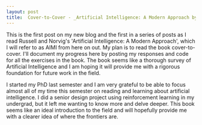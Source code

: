 ```yaml
---
layout: post
title:  Cover-to-Cover - _Artificial Intelligence: A Modern Approach by Stuart Russell and Peter Norvig_
---
```


This is the first post on my new blog and the first in a series of posts as I read Russell and Norvig's 'Artificial Intelligence: A Modern Approach', which I will refer to as AIMI from here on out. My plan is to read the book cover-to-cover. I'll document my progress here by posting my responses and code for all the exercises in the book. The book seems like a thorough survey of Artificial Intelligence and I am hoping it will provide me with a rigorous foundation for future work in the field.

I started my PhD last semester and I am very grateful to be able to focus almost all of my time this semester on reading and learning about artificial intelligence. I did a senior design project using reinforcement learning in my undergrad, but it left me wanting to know more and delve deeper. This book seems like an ideal introduction to the field and will hopefully provide me with a clearer idea of where the frontiers are.

